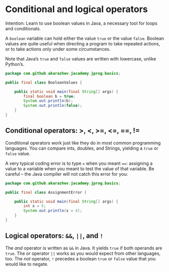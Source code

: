 # Conditional and logical operators

Intention: Learn to use boolean values in Java, a necessary tool for loops and conditionals.

A `boolean` variable can hold either the value `true` or the value `false`. Boolean values are quite useful when directing 
a program to take repeated actions, or to take actions only under some circumstances.

Note that Java’s `true` and `false` values are written with lowercase, unlike Python’s.

```java
package com.github.akarazhev.jacademy.jprog.basics;

public final class BooleanValues {

    public static void main(final String[] args) {
        final boolean b = true;
        System.out.println(b);
        System.out.println(false);
    }
}
```

## Conditional operators: >, <, >=, <=, ==, !=

Conditional operators work just like they do in most common programming languages. You can compare ints, doubles, 
and Strings, yielding a `true` or `false` value.

A very typical coding error is to type `=` when you meant `==`: assigning a value to a variable when you meant to test 
the value of that variable. Be careful – the Java compiler will not catch this error for you:

```java
package com.github.akarazhev.jacademy.jprog.basics;

public final class AssignmentError {

    public static void main(final String[] args) {
        int x = 5;
        System.out.println(x = 4);
    }
}
```

## Logical operators: `&&`, `||`, and `!`

The <i>and</i> operator is written as `&&` in Java. It yields `true` if both operands are `true`. 
The <i>or</i> operator `||` works as you would expect from other languages, too. 
The <i>not</i> operator, `!` precedes a boolean `true` or `false` value that you would like to negate.